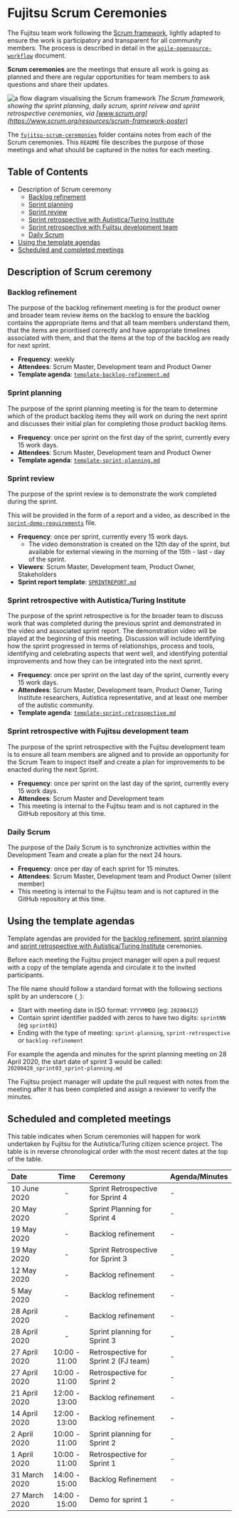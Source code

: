 # Fujitsu Scrum Ceremonies

The Fujitsu team work following the [Scrum framework](https://www.scrum.org/resources/what-is-scrum), lightly adapted to ensure the work is participatory and transparent for all community members.
The process is described in detail in the [`agile-opensource-workflow`](/project-management/agile-opensource-workflow.md) document.

**Scrum ceremonies** are the meetings that ensure all work is going as planned and there are regular opportunities for team members to ask questions and share their updates.

![a flow diagram visualising the Scrum framework](https://scrumorg-website-prod.s3.amazonaws.com/drupal/inline-images/2017-05/ScrumFrameworkTest.png)
*The Scrum framework, showing the sprint planning, daily scrum, sprint reivew and sprint retrospective ceremonies, via [www.scrum.org](https://www.scrum.org/resources/scrum-framework-poster)*

The [`fujitsu-scrum-ceremonies`](/project-management/fujitsu-scrum-ceremonies) folder contains notes from each of the Scrum ceremonies.
This `README` file describes the purpose of those meetings and what should be captured in the notes for each meeting.

## Table of Contents

* Description of Scrum ceremony
  * [Backlog refinement](#backlog-refinement)
  * [Sprint planning](#sprint-planning)
  * [Sprint review](#sprint-review)
  * [Sprint retrospective with Autistica/Turing Institute](#sprint-retrospective-with-autisticaturing-institute)
  * [Sprint retrospective with Fujitsu development team](#sprint-retrospective-with-fujitsu-development-team)
  * [Daily Scrum](#daily-scrum)
* [Using the template agendas](#using-the-template-agendas)
* [Scheduled and completed meetings](#scheduled-and-completed-meetings)

## Description of Scrum ceremony

### Backlog refinement

The purpose of the backlog refinement meeting is for the product owner and broader team review items on the backlog to ensure the backlog contains the appropriate items and that all team members understand them, that the items are prioritised correctly and have appropriate timelines associated with them, and that the items at the top of the backlog are ready for next sprint.

* **Frequency**: weekly
* **Attendees**: Scrum Master, Development team and Product Owner
* **Template agenda**: [`template-backlog-refinement.md`](template-backlog-refinement.md)

### Sprint planning

The purpose of the sprint planning meeting is for the team to determine which of the product backlog items they will work on during the next sprint and discusses their initial plan for completing those product backlog items.

* **Frequency**: once per sprint on the first day of the sprint, currently every 15 work days.
* **Attendees**: Scrum Master, Development team and Product Owner
* **Template agenda**: [`template-sprint-planning.md`](template-sprint-planning.md)

### Sprint review

The purpose of the sprint review is to demonstrate the work completed during the sprint.

This will be provided in the form of a report and a video, as described in the [`sprint-demo-requirements`](/project-management/sprint-demo-requirements.md) file.

* **Frequency**: once per sprint, currently every 15 work days.
  * The video demonstration is created on the 12th day of the sprint, but available for external viewing in the morning of the 15th - last - day of the sprint.
* **Viewers**: Scrum Master, Development team, Product Owner, Stakeholders
* **Sprint report template**: [`SPRINTREPORT.md`](/SPRINTREPORT.md)

### Sprint retrospective with Autistica/Turing Institute

The purpose of the sprint retrospective is for the broader team to discuss work that was completed during the previous sprint and demonstrated in the video and associated sprint report.
The demonstration video will be played at the beginning of this meeting.
Discussion will include identifying how the sprint progressed in terms of relationships, process and tools, identifying and celebrating aspects that went well, and identifying potential improvements and how they can be integrated into the next sprint.

* **Frequency**: once per sprint on the last day of the sprint, currently every 15 work days.
* **Attendees**: Scrum Master, Development team, Product Owner, Turing Institute researchers, Autistica representative, and at least one member of the autistic community.
* **Template agenda**: [`template-sprint-retrospective.md`](template-sprint-retrospective.md)

### Sprint retrospective with Fujitsu development team

The purpose of the sprint retrospective with the Fujitsu development team is to ensure all team members are aligned and to provide an opportunity for the Scrum Team to inspect itself and create a plan for improvements to be enacted during the next Sprint.

* **Frequency**: once per sprint on the last day of the sprint, currently every 15 work days.
* **Attendees**: Scrum Master and Development team
* This meeting is internal to the Fujitsu team and is not captured in the GitHub repository at this time.

### Daily Scrum

The purpose of the Daily Scrum is to synchronize activities within the Development Team and create a plan for the next 24 hours.

* **Frequency**: once per day of each sprint for 15 minutes.
* **Attendees**: Scrum Master, Development team and Product Owner (silent member)
* This meeting is internal to the Fujitsu team and is not captured in the GitHub repository at this time.

## Using the template agendas

Template agendas are provided for the [backlog refinement](#backlog-refinement), [sprint planning](#sprint-planning) and [sprint retrospective with Autistica/Turing Institute](#sprint-retrospective-with-autisticaturing-institute) ceremonies.

Before each meeting the Fujitsu project manager will open a pull request with a copy of the template agenda and circulate it to the invited participants.

The file name should follow a standard format with the following sections split by an underscore (`_`):

* Start with meeting date in ISO format: `YYYYMMDD` (eg: `20200412`)
* Contain sprint identifier padded with zeros to have two digits: `sprintNN` (eg `sprint01`)
* Ending with the type of meeting: `sprint-planning`, `sprint-retrospective` or `backlog-refinement`

For example the agenda and minutes for the sprint planning meeting on 28 April 2020, the start date of sprint 3 would be called: `20200428_sprint03_sprint-planning.md`

The Fujitsu project manager will update the pull request with notes from the meeting after it has been completed and assign a reviewer to verify the minutes.

## Scheduled and completed meetings

This table indicates when Scrum ceremonies will happen for work undertaken by Fujitsu for the Autistica/Turing citizen science project.
The table is in reverse chronological order with the most recent dates at the top of the table.

|Date           | Time | Ceremony | Agenda/Minutes |
|:--------------|:----:|:---------|:---------------|
| 10 June 2020  | - | Sprint Retrospective for Sprint 4 | - |
| 20 May 2020   | - | Sprint Planning for Sprint 4 | - |
| 19 May 2020   | - | Backlog refinement | - |
| 19 May 2020   | - | Sprint Retrospective for Sprint 3 | - |
| 12 May 2020   | - | Backlog refinement | - |
| 5 May 2020    | - | Backlog refinement | - |
| 28 April 2020 | - | Backlog refinement | - |
| 28 April 2020 | -  | Sprint planning for Sprint 3 | - |
| 27 April 2020 | 10:00 - 11:00 | Retrospective for Sprint 2 (FJ team) | - |
| 27 April 2020 | 10:00 - 11:00 | Retrospective for Sprint 2 | - |
| 21 April 2020 | 12:00 - 13:00 | Backlog refinement | - |
| 14 April 2020 | 12:00 - 13:00 | Backlog refinement | - |
| 2 April 2020  | 10:00 - 11:00 | Sprint planning for Sprint 2 | - |
| 1 April 2020  | 10:00 - 11:00 | Retrospective for Sprint 1 | - |
| 31 March 2020 | 14:00 - 15:00 | Backlog Refinement | - |
| 27 March 2020 | 14:00 - 15:00 | Demo for sprint 1 | - |
